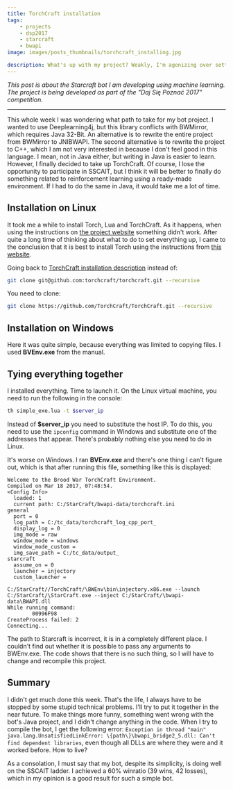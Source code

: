 ```yaml
---
title: TorchCraft installation
tags:
    - projects
    - dsp2017
    - starcraft
    - bwapi
image: images/posts_thumbnails/torchcraft_installing.jpg

description: What's up with my project? Weakly, I'm agonizing over setting up TorchCraft to get it working.
---
```

*This post is about the Starcraft bot I am developing using machine learning. The project is being developed as part of the "Daj Się Poznać 2017" competition.*

---

This whole week I was wondering what path to take for my bot project. I wanted to use Deeplearning4j, but this library conflicts with BWMirror, which requires Java 32-Bit. An alternative is to rewrite the entire project from BWMirror to JNIBWAPI. The second alternative is to rewrite the project to C++, which I am not very interested in because I don't feel good in this language. I mean, not in Java either, but writing in Java is easier to learn. However, I finally decided to take up TorchCraft. Of course, I lose the opportunity to participate in SSCAIT, but I think it will be better to finally do something related to reinforcement learning using a ready-made environment. If I had to do the same in Java, it would take me a lot of time.

<!-- truncate -->

## Installation on Linux
It took me a while to install Torch, Lua and TorchCraft. As it happens, when using the instructions on [the project website](https://github.com/TorchCraft/TorchCraft/blob/master/docs/user/installation.md) something didn't work. After quite a long time of thinking about what to do to set everything up, I came to the conclusion that it is best to install Torch using the instructions from [this website](http://torch.ch/docs/getting-started.html#_).

Going back to [TorchCraft installation description](https://github.com/TorchCraft/TorchCraft/blob/master/docs/user/installation.md) instead of:
```bash
git clone git@github.com:torchcraft/torchcraft.git --recursive
```

You need to clone:
```bash
git clone https://github.com/TorchCraft/TorchCraft.git --recursive
```

## Installation on Windows
Here it was quite simple, because everything was limited to copying files. I used **BVEnv.exe** from the manual.

## Tying everything together
I installed everything. Time to launch it. On the Linux virtual machine, you need to run the following in the console:
```bash
th simple_exe.lua -t $server_ip
```
Instead of **$server_ip** you need to substitute the host IP. To do this, you need to use the `ipconfig` command in Windows and substitute one of the addresses that appear. There's probably nothing else you need to do in Linux.

It's worse on Windows. I ran **BVEnv.exe** and there's one thing I can't figure out, which is that after running this file, something like this is displayed:
```
Welcome to the Brood War TorchCraft Environment.
Compiled on Mar 18 2017, 07:48:54.
<Config Info>
  loaded: 1
  current path: C:/StarCraft/bwapi-data/torchcraft.ini
general
  port = 0
  log_path = C:/tc_data/torchcraft_log_cpp_port_
  display_log = 0
  img_mode = raw
  window_mode = windows
  window_mode_custom =
  img_save_path = C:/tc_data/output_
starcraft
  assume_on = 0
  launcher = injectory
  custom_launcher =

C:/StarCraft//TorchCraft/\BWEnv\bin\injectory.x86.exe --launch C:/StarCraft/\StarCraft.exe --inject C:/StarCraft/\bwapi-data\BWAPI.dll
While running command:
        00996F98
CreateProcess failed: 2
Connecting...
```

The path to Starcraft is incorrect, it is in a completely different place. I couldn't find out whether it is possible to pass any arguments to BWEnv.exe. The code shows that there is no such thing, so I will have to change and recompile this project.

## Summary
I didn't get much done this week. That's the life, I always have to be stopped by some stupid technical problems. I'll try to put it together in the near future. To make things more funny, something went wrong with the bot's Java project, and I didn't change anything in the code. When I try to compile the bot, I get the following error: `Exception in thread "main" java.lang.UnsatisfiedLinkError: \{path\}\bwapi_bridge2_5.dll: Can't find dependent libraries`, even though all DLLs are where they were and it worked before. How to live?

As a consolation, I must say that my bot, despite its simplicity, is doing well on the SSCAIT ladder. I achieved a 60% winratio (39 wins, 42 losses), which in my opinion is a good result for such a simple bot.
